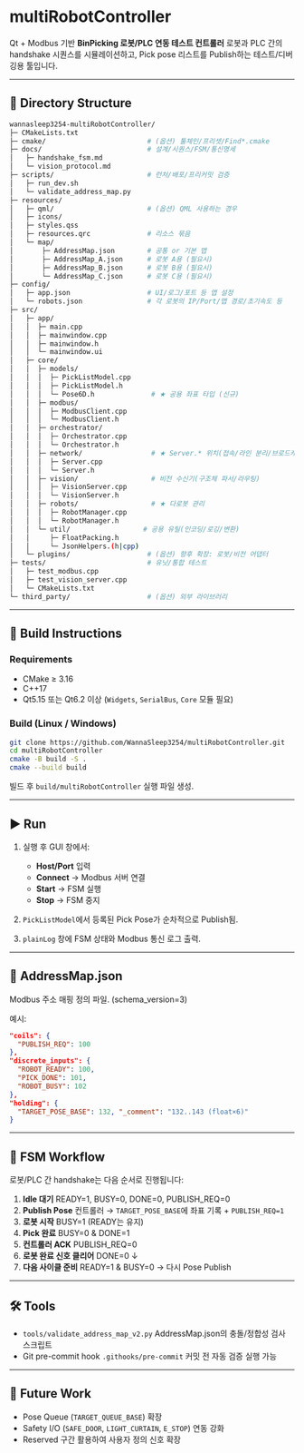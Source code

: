 # multiRobotController

Qt + Modbus 기반 **BinPicking 로봇/PLC 연동 테스트 컨트롤러**
로봇과 PLC 간의 handshake 시퀀스를 시뮬레이션하고, Pick pose 리스트를 Publish하는 테스트/디버깅용 툴입니다.

---

## 📂 Directory Structure

```bash
wannasleep3254-multiRobotController/
├─ CMakeLists.txt
├─ cmake/                         # (옵션) 툴체인/프리셋/Find*.cmake
├─ docs/                          # 설계/시퀀스/FSM/통신명세
│   ├─ handshake_fsm.md
│   └─ vision_protocol.md
├─ scripts/                       # 런처/배포/프리커밋 검증
│   ├─ run_dev.sh
│   └─ validate_address_map.py
├─ resources/
│   ├─ qml/                       # (옵션) QML 사용하는 경우
│   ├─ icons/
│   ├─ styles.qss
│   ├─ resources.qrc              # 리소스 묶음
│   └─ map/
│       ├─ AddressMap.json        # 공통 or 기본 맵
│       ├─ AddressMap_A.json      # 로봇 A용 (필요시)
│       ├─ AddressMap_B.json      # 로봇 B용 (필요시)
│       └─ AddressMap_C.json      # 로봇 C용 (필요시)
├─ config/
│   ├─ app.json                   # UI/로그/포트 등 앱 설정
│   └─ robots.json                # 각 로봇의 IP/Port/맵 경로/초기속도 등
├─ src/
│   ├─ app/
│   │  ├─ main.cpp
│   │  ├─ mainwindow.cpp
│   │  ├─ mainwindow.h
│   │  └─ mainwindow.ui
│   ├─ core/
│   │  ├─ models/
│   │  │  ├─ PickListModel.cpp
│   │  │  ├─ PickListModel.h
│   │  │  └─ Pose6D.h              # ★ 공용 좌표 타입 (신규)
│   │  ├─ modbus/
│   │  │  ├─ ModbusClient.cpp
│   │  │  └─ ModbusClient.h
│   │  ├─ orchestrator/
│   │  │  ├─ Orchestrator.cpp
│   │  │  └─ Orchestrator.h
│   │  ├─ network/                 # ★ Server.* 위치(접속/라인 분리/브로드캐스트)
│   │  │  ├─ Server.cpp
│   │  │  └─ Server.h
│   │  ├─ vision/                  # 비전 수신기(구조체 파서/라우팅)
│   │  │  ├─ VisionServer.cpp
│   │  │  └─ VisionServer.h
│   │  ├─ robots/                  # ★ 다로봇 관리
│   │  │  ├─ RobotManager.cpp
│   │  │  └─ RobotManager.h
│   │  └─ util/                  # 공용 유틸(인코딩/로깅/변환)
│   │     ├─ FloatPacking.h
│   │     └─ JsonHelpers.(h|cpp)
│   └─ plugins/                   # (옵션) 향후 확장: 로봇/비전 어댑터
├─ tests/                         # 유닛/통합 테스트
│   ├─ test_modbus.cpp
│   ├─ test_vision_server.cpp
│   └─ CMakeLists.txt
└─ third_party/                   # (옵션) 외부 라이브러리

```

---

## 🚀 Build Instructions

### Requirements

* CMake ≥ 3.16
* C++17
* Qt5.15 또는 Qt6.2 이상 (`Widgets`, `SerialBus`, `Core` 모듈 필요)

### Build (Linux / Windows)

```bash
git clone https://github.com/WannaSleep3254/multiRobotController.git
cd multiRobotController
cmake -B build -S .
cmake --build build
```

빌드 후 `build/multiRobotController` 실행 파일 생성.

---

## ▶️ Run

1. 실행 후 GUI 창에서:

   * **Host/Port** 입력
   * **Connect** → Modbus 서버 연결
   * **Start** → FSM 실행
   * **Stop** → FSM 중지
2. `PickListModel`에서 등록된 Pick Pose가 순차적으로 Publish됨.
3. `plainLog` 창에 FSM 상태와 Modbus 통신 로그 출력.

---

## 🔗 AddressMap.json

Modbus 주소 매핑 정의 파일. (schema\_version=3)

예시:

```json
"coils": {
  "PUBLISH_REQ": 100
},
"discrete_inputs": {
  "ROBOT_READY": 100,
  "PICK_DONE": 101,
  "ROBOT_BUSY": 102
},
"holding": {
  "TARGET_POSE_BASE": 132, "_comment": "132..143 (float×6)"
}
```

---

## 🤖 FSM Workflow

로봇/PLC 간 handshake는 다음 순서로 진행됩니다:

1. **Idle 대기**
   READY=1, BUSY=0, DONE=0, PUBLISH\_REQ=0
2. **Publish Pose**
   컨트롤러 → `TARGET_POSE_BASE`에 좌표 기록 + `PUBLISH_REQ=1`
3. **로봇 시작**
   BUSY=1 (READY는 유지)
4. **Pick 완료**
   BUSY=0 & DONE=1
5. **컨트롤러 ACK**
   PUBLISH\_REQ=0
6. **로봇 완료 신호 클리어**
   DONE=0 ↓
7. **다음 사이클 준비**
   READY=1 & BUSY=0 → 다시 Pose Publish

---

## 🛠 Tools

* `tools/validate_address_map_v2.py`
  AddressMap.json의 충돌/정합성 검사 스크립트
* Git pre-commit hook `.githooks/pre-commit`
  커밋 전 자동 검증 실행 가능

---

## 📌 Future Work

* Pose Queue (`TARGET_QUEUE_BASE`) 확장
* Safety I/O (`SAFE_DOOR`, `LIGHT_CURTAIN`, `E_STOP`) 연동 강화
* Reserved 구간 활용하여 사용자 정의 신호 확장
